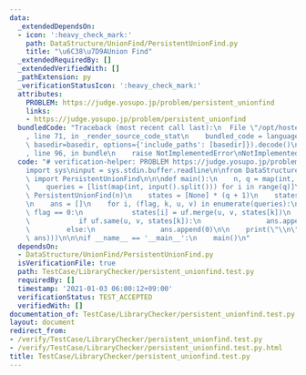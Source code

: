 ```yaml
---
data:
  _extendedDependsOn:
  - icon: ':heavy_check_mark:'
    path: DataStructure/UnionFind/PersistentUnionFind.py
    title: "\u6C38\u7D9AUnion Find"
  _extendedRequiredBy: []
  _extendedVerifiedWith: []
  _pathExtension: py
  _verificationStatusIcon: ':heavy_check_mark:'
  attributes:
    PROBLEM: https://judge.yosupo.jp/problem/persistent_unionfind
    links:
    - https://judge.yosupo.jp/problem/persistent_unionfind
  bundledCode: "Traceback (most recent call last):\n  File \"/opt/hostedtoolcache/Python/3.9.1/x64/lib/python3.9/site-packages/onlinejudge_verify/documentation/build.py\"\
    , line 71, in _render_source_code_stat\n    bundled_code = language.bundle(stat.path,\
    \ basedir=basedir, options={'include_paths': [basedir]}).decode()\n  File \"/opt/hostedtoolcache/Python/3.9.1/x64/lib/python3.9/site-packages/onlinejudge_verify/languages/python.py\"\
    , line 96, in bundle\n    raise NotImplementedError\nNotImplementedError\n"
  code: "# verification-helper: PROBLEM https://judge.yosupo.jp/problem/persistent_unionfind\n\
    import sys\ninput = sys.stdin.buffer.readline\n\nfrom DataStructure.UnionFind.PersistentUnionFind\
    \ import PersistentUnionFind\n\n\ndef main():\n    n, q = map(int, input().split())\n\
    \    queries = [list(map(int, input().split())) for i in range(q)]\n\n    uf =\
    \ PersistentUnionFind(n)\n    states = [None] * (q + 1)\n    states[-1] = uf.rt\n\
    \n    ans = []\n    for i, (flag, k, u, v) in enumerate(queries):\n        if\
    \ flag == 0:\n            states[i] = uf.merge(u, v, states[k])\n        else:\n\
    \            if uf.same(u, v, states[k]):\n                ans.append(1)\n   \
    \         else:\n                ans.append(0)\n\n    print(\"\\n\".join(map(str,\
    \ ans)))\n\n\nif __name__ == '__main__':\n    main()\n"
  dependsOn:
  - DataStructure/UnionFind/PersistentUnionFind.py
  isVerificationFile: true
  path: TestCase/LibraryChecker/persistent_unionfind.test.py
  requiredBy: []
  timestamp: '2021-01-03 06:00:12+09:00'
  verificationStatus: TEST_ACCEPTED
  verifiedWith: []
documentation_of: TestCase/LibraryChecker/persistent_unionfind.test.py
layout: document
redirect_from:
- /verify/TestCase/LibraryChecker/persistent_unionfind.test.py
- /verify/TestCase/LibraryChecker/persistent_unionfind.test.py.html
title: TestCase/LibraryChecker/persistent_unionfind.test.py
---
```

